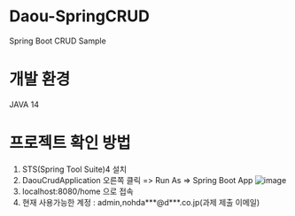 # Daou-SpringCRUD
Spring Boot CRUD Sample

# 개발 환경
JAVA 14

# 프로젝트 확인 방법
1. STS(Spring Tool Suite)4 설치
2. DaouCrudApplication 오른쪽 클릭 => Run As => Spring Boot App
![image](https://user-images.githubusercontent.com/46525387/162626120-ea09712c-6a9b-4ca7-932b-e49608ea0329.png)
3. localhost:8080/home 으로 접속 
4. 현재 사용가능한 계정 : admin,nohda***@d***.co.jp(과제 제출 이메일)
